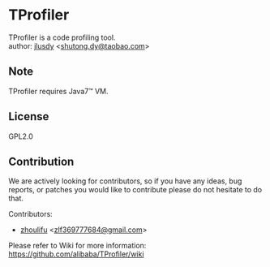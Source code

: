 # TProfiler
TProfiler is a code profiling tool.  
author: [jlusdy](https://github.com/jlusdy) \<shutong.dy@taobao.com\>

## Note
TProfiler requires Java7™ VM.

## License
GPL2.0

## Contribution
We are actively looking for contributors, so if you have any ideas, bug
reports, or patches you would like to contribute please do not hesitate
to do that.

Contributors:

* [zhoulifu](https://github.com/zhoulifu) \<zlf369777684@gmail.com\>

Please refer to Wiki for more information:
https://github.com/alibaba/TProfiler/wiki
